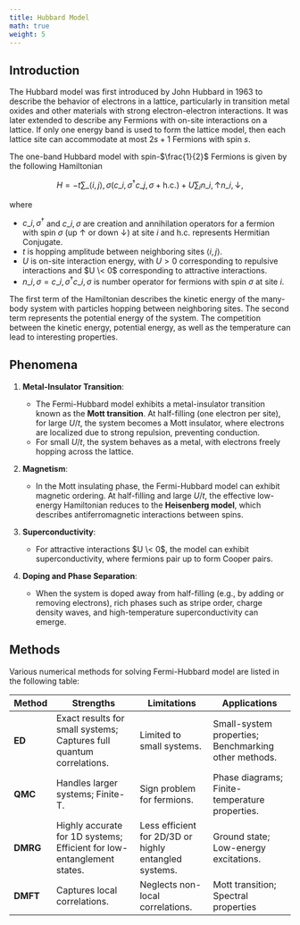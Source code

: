 ```yaml
---
title: Hubbard Model
math: true
weight: 5
---
```


## Introduction

The Hubbard model was first introduced by John Hubbard in 1963 to describe the behavior of electrons in a lattice, particularly in transition metal oxides and other materials with strong electron-electron interactions. It was later extended to describe any Fermions with on-site interactions on a lattice. If only one energy band is used to form the lattice model, then each lattice site can accommodate at most $2s+1$ Fermions with spin $s$.

The one-band Hubbard model with spin-$\frac{1}{2}$ Fermions is given by the following Hamiltonian

$$
H = -t \sum\_{\langle i,j \rangle, \sigma} \left( c\_{i,\sigma}^\dagger c\_{j,\sigma} + \text{h.c.} \right) + U \sum_i n\_{i,\uparrow} n\_{i,\downarrow},
$$

where 

- $c\_{i,\sigma}^\dagger$ and $c\_{i,\sigma}$ are creation and annihilation operators for a fermion with spin $\sigma$ (up $\uparrow$ or down $\downarrow$) at site $i$ and $\text{h.c.}$ represents Hermitian Conjugate. 
- $t$ is hopping amplitude between neighboring sites $\langle i,j \rangle$.
- $U$ is on-site interaction energy, with $U > 0$ corresponding to repulsive interactions and $U \< 0$ corresponding to attractive interactions.
- $n\_{i,\sigma} = c\_{i,\sigma}^\dagger c\_{i,\sigma}$ is number operator for fermions with spin $\sigma$ at site $i$.

The first term of the Hamiltonian describes the kinetic energy of the many-body system with particles hopping between neighboring sites. The second term represents the potential energy of the system. The competition between the kinetic energy, potential energy, as well as the temperature can lead to interesting properties.

## Phenomena

1. **Metal-Insulator Transition**:
   - The Fermi-Hubbard model exhibits a metal-insulator transition known as the **Mott transition**. At half-filling (one electron per site), for large $U/t$, the system becomes a Mott insulator, where electrons are localized due to strong repulsion, preventing conduction.
   - For small $U/t$, the system behaves as a metal, with electrons freely hopping across the lattice.

2. **Magnetism**:
   - In the Mott insulating phase, the Fermi-Hubbard model can exhibit magnetic ordering. At half-filling and large $U/t$, the effective low-energy Hamiltonian reduces to the **Heisenberg model**, which describes antiferromagnetic interactions between spins.

3. **Superconductivity**:
   - For attractive interactions $U \< 0$, the model can exhibit superconductivity, where fermions pair up to form Cooper pairs.

4. **Doping and Phase Separation**:
   - When the system is doped away from half-filling (e.g., by adding or removing electrons), rich phases such as stripe order, charge density waves, and high-temperature superconductivity can emerge.


## Methods

Various numerical methods for solving Fermi-Hubbard model are listed in the following table:

| Method                  | Strengths                              | Limitations                          | Applications                          |
|-------------------------|----------------------------------------|--------------------------------------|---------------------------------------|
| **ED**   | Exact results for small systems; Captures full quantum correlations.        | Limited to small systems.             | Small-system properties; Benchmarking other methods.               |
| **QMC**     | Handles larger systems; Finite-T.       | Sign problem for fermions.            | Phase diagrams; Finite-temperature properties.        |
| **DMRG**                    | Highly accurate for 1D systems; Efficient for low-entanglement states.         | Less efficient for 2D/3D or highly entangled systems.             | Ground state; Low-energy excitations.  |
| **DMFT**                    | Captures local correlations.            | Neglects non-local correlations.      | Mott transition; Spectral properties  |
